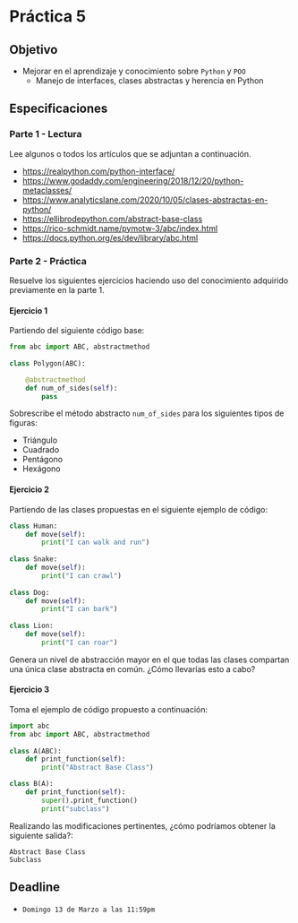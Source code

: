 # Práctica 5

## Objetivo

- Mejorar en el aprendizaje y conocimiento sobre `Python` y `POO`
  - Manejo de interfaces, clases abstractas y herencia en Python

## Especificaciones

### Parte 1 - Lectura

Lee algunos o todos los artículos que se adjuntan a continuación.

- <https://realpython.com/python-interface/>
- <https://www.godaddy.com/engineering/2018/12/20/python-metaclasses/>
- <https://www.analyticslane.com/2020/10/05/clases-abstractas-en-python/>
- <https://ellibrodepython.com/abstract-base-class>
- <https://rico-schmidt.name/pymotw-3/abc/index.html>
- <https://docs.python.org/es/dev/library/abc.html>

### Parte 2 - Práctica

Resuelve los siguientes ejercicios haciendo uso del conocimiento adquirido previamente en la parte 1.

#### Ejercicio 1

Partiendo del siguiente código base:

```python
from abc import ABC, abstractmethod
 
class Polygon(ABC):

    @abstractmethod
    def num_of_sides(self):
        pass
```

Sobrescribe el método abstracto `num_of_sides` para los siguientes tipos de figuras:

- Triángulo
- Cuadrado
- Pentágono
- Hexágono

#### Ejercicio 2

Partiendo de las clases propuestas en el siguiente ejemplo de código:

```python
class Human:
    def move(self):
        print("I can walk and run")
 
class Snake:
    def move(self):
        print("I can crawl")
 
class Dog:
    def move(self):
        print("I can bark")
 
class Lion:
    def move(self):
        print("I can roar")
```

Genera un nivel de abstracción mayor en el que todas las clases compartan una única clase abstracta en común. ¿Cómo llevarías esto a cabo?

#### Ejercicio 3

Toma el ejemplo de código propuesto a continuación:

```python
import abc
from abc import ABC, abstractmethod
 
class A(ABC):
    def print_function(self):
        print("Abstract Base Class")

class B(A):
    def print_function(self):
        super().print_function()
        print("subclass")

```

Realizando las modificaciones pertinentes, ¿cómo podríamos obtener la siguiente salida?:

```shell
Abstract Base Class
Subclass
```

## Deadline

- `Domingo 13 de Marzo a las 11:59pm`
